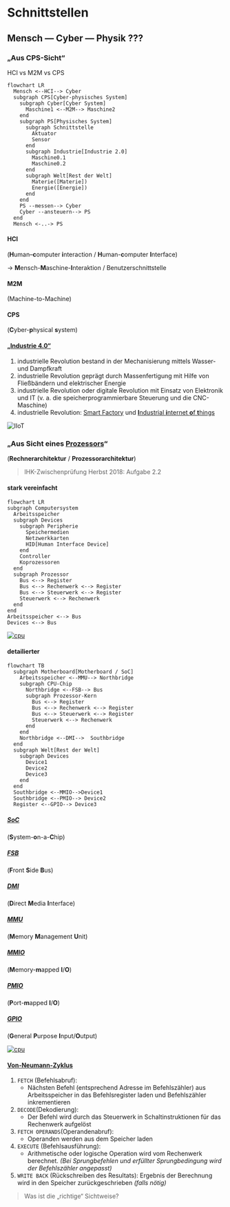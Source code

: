# Schnittstellen

## Mensch — Cyber — Physik ???

### „Aus CPS-Sicht“

HCI vs M2M vs CPS

```mermaid
flowchart LR
  Mensch <--HCI--> Cyber
  subgraph CPS[Cyber-physisches System]
    subgraph Cyber[Cyber System]
      Maschine1 <--M2M--> Maschine2
    end
    subgraph PS[Physisches System]
      subgraph Schnittstelle
        Aktuator
        Sensor
      end
      subgraph Industrie[Industrie 2.0]
        Maschine0.1
        Maschine0.2
      end
      subgraph Welt[Rest der Welt]
        Materie([Materie])
        Energie([Energie])
      end
    end
    PS --messen--> Cyber
    Cyber --ansteuern--> PS
  end
  Mensch <-..-> PS
```

#### HCI
(**H**uman–**c**omputer **i**nteraction / **H**uman-**c**omputer **I**nterface)

-> **M**ensch-**M**aschine-**I**nteraktion / Benutzerschnittstelle

#### M2M
(Machine-to-Machine)

#### CPS
(**C**yber-**p**hysical **s**ystem)

#### [„Industrie 4.0“](https://de.wikipedia.org/wiki/Industrie_4.0)
1. industrielle Revolution bestand in der Mechanisierung mittels Wasser- und Dampfkraft
2. industrielle Revolution geprägt durch Massenfertigung mit Hilfe von Fließbändern und elektrischer Energie
3. industrielle Revolution oder digitale Revolution mit Einsatz von Elektronik und IT (v. a. die speicherprogrammierbare Steuerung und die CNC-Maschine)
4. industrielle Revolution: [Smart Factory](https://de.wikipedia.org/wiki/Smart_Factory) und [**I**ndustrial **i**nternet **o**f **t**hings](https://en.wikipedia.org/wiki/Industrial_internet_of_things)

![IIoT](https://upload.wikimedia.org/wikipedia/commons/d/d9/IIoT_Architecture.png)


### „Aus Sicht eines [Prozessors](https://de.wikipedia.org/wiki/Prozessor#Verarbeitung_eines_einzelnen_Befehls)“
(**Rechnerarchitektur** / **Prozessorarchitektur**)

> IHK-Zwischenprüfung Herbst 2018: Aufgabe 2.2

#### stark vereinfacht

```mermaid
flowchart LR
subgraph Computersystem
  Arbeitsspeicher
  subgraph Devices
    subgraph Peripherie
      Speichermedien
      Netzwerkkarten
      HID[Human Interface Device]
    end
    Controller
    Koprozessoren
  end
  subgraph Prozessor
    Bus <--> Register
    Bus <--> Rechenwerk <--> Register
    Bus <--> Steuerwerk <--> Register
    Steuerwerk <--> Rechenwerk
  end
end
Arbeitsspeicher <--> Bus
Devices <--> Bus
```

[![cpu](https://upload.wikimedia.org/wikipedia/commons/3/3a/ABasicComputer.svg)](https://en.wikipedia.org/wiki/Central_processing_unit#Structure_and_implementation)

#### detailierter

```mermaid
flowchart TB
  subgraph Motherboard[Motherboard / SoC]
    Arbeitsspeicher <--MMU--> Northbridge
    subgraph CPU-Chip
      Northbridge <--FSB--> Bus
      subgraph Prozessor-Kern
        Bus <--> Register
        Bus <--> Rechenwerk <--> Register
        Bus <--> Steuerwerk <--> Register
        Steuerwerk <--> Rechenwerk
      end
    end
    Northbridge <--DMI-->  Southbridge
  end
  subgraph Welt[Rest der Welt]
    subgraph Devices
      Device1
      Device2
      Device3
    end
  end
  Southbridge <--MMIO-->Device1 
  Southbridge <--PMIO--> Device2
  Register <--GPIO--> Device3
```

##### [SoC](https://de.wikipedia.org/wiki/System-on-a-Chip)
(**S**ystem-**o**n-a-**C**hip)

##### [FSB](https://de.wikipedia.org/wiki/Front_Side_Bus)
(**F**ront **S**ide **B**us)

##### [DMI](https://de.wikipedia.org/wiki/Direct_Media_Interface)
(**D**irect **M**edia **I**nterface)

##### [MMU](https://de.wikipedia.org/wiki/Memory_Management_Unit)
(**M**emory **M**anagement **U**nit)

##### [MMIO](https://de.wikipedia.org/wiki/Memory_Mapped_I/O)
(**M**emory-**m**apped **I**/**O**)

##### [PMIO](https://de.wikipedia.org/wiki/Memory_Mapped_I/O)
(**P**ort-**m**apped **I**/**O**)

##### [GPIO](https://de.wikipedia.org/wiki/GPIO)
(**G**eneral **P**urpose **I**nput/**O**utput)

[![cpu](https://upload.wikimedia.org/wikipedia/commons/2/2c/Proz1-d.png)](https://de.wikipedia.org/wiki/Prozessor#Verarbeitung_eines_einzelnen_Befehls)

#### [Von-Neumann-Zyklus](https://de.wikipedia.org/wiki/Von-Neumann-Zyklus)
1. `FETCH` (Befehlsabruf):
    * Nächsten Befehl (entsprechend Adresse im Befehlszähler) aus Arbeitsspeicher in das Befehlsregister laden und Befehlszähler inkrementieren
2. `DECODE`(Dekodierung):
    * Der Befehl wird durch das Steuerwerk in Schaltinstruktionen für das Rechenwerk aufgelöst
3. `FETCH OPERANDS`(Operandenabruf):
    * Operanden werden aus dem Speicher laden
4. `EXECUTE` (Befehlsausführung):
    * Arithmetische oder logische Operation wird vom Rechenwerk berechnet. *(Bei Sprungbefehlen und erfüllter Sprungbedingung wird der Befehlszähler angepasst)*
5. `WRITE BACK` (Rückschreiben des Resultats): Ergebnis der Berechnung wird in den Speicher zurückgeschrieben *(falls nötig)*



> Was ist die „richtige“ Sichtweise?
